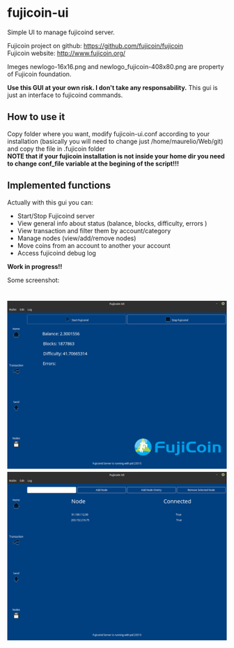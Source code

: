 # fujicoin-ui
Simple UI to manage fujicoind server.

Fujicoin project on github: https://github.com/fujicoin/fujicoin<br>
Fujicoin website: http://www.fujicoin.org/

Imeges newlogo-16x16.png and newlogo_fujicoin-408x80.png are property of Fujicoin foundation.

<b>Use this GUI at your own risk. I don't take any responsability.</b>
This gui is just an interface to fujicoind commands.

<h2>How to use it</h2>
Copy folder where you want, modify fujicoin-ui.conf according to your installation (basically you will need to change
just /home/maurelio/Web/git) and copy the file in .fujicoin folder <br>
<b>NOTE that if your fujicoin installation is not inside your home dir you need to change conf_file variable at the begining of the script!!!</b><br>

<h2>Implemented functions</h2>
Actually with this gui you can:
<ul>
<li>Start/Stop Fujicoind server</li>
<li>View general info about status (balance, blocks, difficulty, errors )</li>
<li>View transaction and filter them by account/category</li>
<li>Manage nodes (view/add/remove nodes)</li>
<li>Move coins from an account to another your account</li>
<li>Access fujicoind debug log</li>
</ul>

<b>Work in progress!!</b>

Some screenshot:

<img src="https://github.com/maurelio79/fujicoin-ui/blob/master/glade/media/screenshot-03.png?raw=true" /><br />
<img src="https://github.com/maurelio79/fujicoin-ui/blob/master/glade/media/screenshot-04.png?raw=true" /><br />
=======
